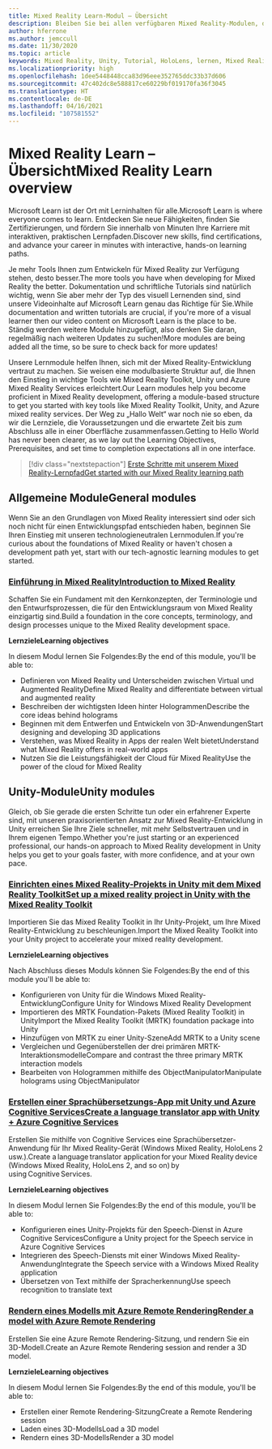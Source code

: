 ```yaml
---
title: Mixed Reality Learn-Modul – Übersicht
description: Bleiben Sie bei allen verfügbaren Mixed Reality-Modulen, die auf der Microsoft Learn-Plattform gehostet sind, auf dem Laufenden.
author: hferrone
ms.author: jemccull
ms.date: 11/30/2020
ms.topic: article
keywords: Mixed Reality, Unity, Tutorial, HoloLens, lernen, Mixed Reality-Headset, Windows Mixed Reality-Headset, Virtual Reality-Headset, was ist Virtual Reality, was ist Augmented Reality, MRTK, Mixed Reality Toolkit, Sprachübersetzung, Azure, Azure Cognitive Services, Microsoft Learn
ms.localizationpriority: high
ms.openlocfilehash: 1dee5448448cca83d96eee352765ddc33b37d606
ms.sourcegitcommit: 47c402dc8e588817ce60229bf019170fa36f3045
ms.translationtype: HT
ms.contentlocale: de-DE
ms.lasthandoff: 04/16/2021
ms.locfileid: "107581552"
---
```

# <a name="mixed-reality-learn-overview"></a><span data-ttu-id="2fcab-104">Mixed Reality Learn – Übersicht</span><span class="sxs-lookup"><span data-stu-id="2fcab-104">Mixed Reality Learn overview</span></span>

<span data-ttu-id="2fcab-105">Microsoft Learn ist der Ort mit Lerninhalten für alle.</span><span class="sxs-lookup"><span data-stu-id="2fcab-105">Microsoft Learn is where everyone comes to learn.</span></span> <span data-ttu-id="2fcab-106">Entdecken Sie neue Fähigkeiten, finden Sie Zertifizierungen, und fördern Sie innerhalb von Minuten Ihre Karriere mit interaktiven, praktischen Lernpfaden.</span><span class="sxs-lookup"><span data-stu-id="2fcab-106">Discover new skills, find certifications, and advance your career in minutes with interactive, hands-on learning paths.</span></span> 

<span data-ttu-id="2fcab-107">Je mehr Tools Ihnen zum Entwickeln für Mixed Reality zur Verfügung stehen, desto besser.</span><span class="sxs-lookup"><span data-stu-id="2fcab-107">The more tools you have when developing for Mixed Reality the better.</span></span> <span data-ttu-id="2fcab-108">Dokumentation und schriftliche Tutorials sind natürlich wichtig, wenn Sie aber mehr der Typ des visuell Lernenden sind, sind unsere Videoinhalte auf Microsoft Learn genau das Richtige für Sie.</span><span class="sxs-lookup"><span data-stu-id="2fcab-108">While documentation and written tutorials are crucial, if you're more of a visual learner then our video content on Microsoft Learn is the place to be.</span></span> <span data-ttu-id="2fcab-109">Ständig werden weitere Module hinzugefügt, also denken Sie daran, regelmäßig nach weiteren Updates zu suchen!</span><span class="sxs-lookup"><span data-stu-id="2fcab-109">More modules are being added all the time, so be sure to check back for more updates!</span></span>

<span data-ttu-id="2fcab-110">Unsere Lernmodule helfen Ihnen, sich mit der Mixed Reality-Entwicklung vertraut zu machen. Sie weisen eine modulbasierte Struktur auf, die Ihnen den Einstieg in wichtige Tools wie Mixed Reality Toolkit, Unity und Azure Mixed Reality Services erleichtert.</span><span class="sxs-lookup"><span data-stu-id="2fcab-110">Our Learn modules help you become proficient in Mixed Reality development, offering a module-based structure to get you started with key tools like Mixed Reality Toolkit, Unity, and Azure mixed reality services.</span></span> <span data-ttu-id="2fcab-111">Der Weg zu „Hallo Welt“ war noch nie so eben, da wir die Lernziele, die Voraussetzungen und die erwartete Zeit bis zum Abschluss alle in einer Oberfläche zusammenfassen.</span><span class="sxs-lookup"><span data-stu-id="2fcab-111">Getting to Hello World has never been clearer, as we lay out the Learning Objectives, Prerequisites, and set time to completion expectations all in one interface.</span></span> 

> [!div class="nextstepaction"]
> [<span data-ttu-id="2fcab-112">Erste Schritte mit unserem Mixed Reality-Lernpfad</span><span class="sxs-lookup"><span data-stu-id="2fcab-112">Get started with our Mixed Reality learning path</span></span>](https://docs.microsoft.com/learn/browse/?terms=mixed%20reality)

## <a name="general-modules"></a><span data-ttu-id="2fcab-113">Allgemeine Module</span><span class="sxs-lookup"><span data-stu-id="2fcab-113">General modules</span></span>

<span data-ttu-id="2fcab-114">Wenn Sie an den Grundlagen von Mixed Reality interessiert sind oder sich noch nicht für einen Entwicklungspfad entschieden haben, beginnen Sie Ihren Einstieg mit unseren technologieneutralen Lernmodulen.</span><span class="sxs-lookup"><span data-stu-id="2fcab-114">If you're curious about the foundations of Mixed Reality or haven't chosen a development path yet, start with our tech-agnostic learning modules to get started.</span></span>

### <a name="introduction-to-mixed-reality"></a>[<span data-ttu-id="2fcab-115">Einführung in Mixed Reality</span><span class="sxs-lookup"><span data-stu-id="2fcab-115">Introduction to Mixed Reality</span></span>](/learn/modules/intro-to-mixed-reality/)

<span data-ttu-id="2fcab-116">Schaffen Sie ein Fundament mit den Kernkonzepten, der Terminologie und den Entwurfsprozessen, die für den Entwicklungsraum von Mixed Reality einzigartig sind.</span><span class="sxs-lookup"><span data-stu-id="2fcab-116">Build a foundation in the core concepts, terminology, and design processes unique to the Mixed Reality development space.</span></span>

<span data-ttu-id="2fcab-117">**Lernziele**</span><span class="sxs-lookup"><span data-stu-id="2fcab-117">**Learning objectives**</span></span>

<span data-ttu-id="2fcab-118">In diesem Modul lernen Sie Folgendes:</span><span class="sxs-lookup"><span data-stu-id="2fcab-118">By the end of this module, you'll be able to:</span></span>

* <span data-ttu-id="2fcab-119">Definieren von Mixed Reality und Unterscheiden zwischen Virtual und Augmented Reality</span><span class="sxs-lookup"><span data-stu-id="2fcab-119">Define Mixed Reality and differentiate between virtual and augmented reality</span></span>
* <span data-ttu-id="2fcab-120">Beschreiben der wichtigsten Ideen hinter Hologrammen</span><span class="sxs-lookup"><span data-stu-id="2fcab-120">Describe the core ideas behind holograms</span></span>
* <span data-ttu-id="2fcab-121">Beginnen mit dem Entwerfen und Entwickeln von 3D-Anwendungen</span><span class="sxs-lookup"><span data-stu-id="2fcab-121">Start designing and developing 3D applications</span></span>
* <span data-ttu-id="2fcab-122">Verstehen, was Mixed Reality in Apps der realen Welt bietet</span><span class="sxs-lookup"><span data-stu-id="2fcab-122">Understand what Mixed Reality offers in real-world apps</span></span>
* <span data-ttu-id="2fcab-123">Nutzen Sie die Leistungsfähigkeit der Cloud für Mixed Reality</span><span class="sxs-lookup"><span data-stu-id="2fcab-123">Use the power of the cloud for Mixed Reality</span></span>

## <a name="unity-modules"></a><span data-ttu-id="2fcab-124">Unity-Module</span><span class="sxs-lookup"><span data-stu-id="2fcab-124">Unity modules</span></span>

<span data-ttu-id="2fcab-125">Gleich, ob Sie gerade die ersten Schritte tun oder ein erfahrener Experte sind, mit unseren praxisorientierten Ansatz zur Mixed Reality-Entwicklung in Unity erreichen Sie Ihre Ziele schneller, mit mehr Selbstvertrauen und in Ihrem eigenen Tempo.</span><span class="sxs-lookup"><span data-stu-id="2fcab-125">Whether you're just starting or an experienced professional, our hands-on approach to Mixed Reality development in Unity helps you get to your goals faster, with more confidence, and at your own pace.</span></span>

### <a name="set-up-a-mixed-reality-project-in-unity-with-the-mixed-reality-toolkit"></a>[<span data-ttu-id="2fcab-126">Einrichten eines Mixed Reality-Projekts in Unity mit dem Mixed Reality Toolkit</span><span class="sxs-lookup"><span data-stu-id="2fcab-126">Set up a mixed reality project in Unity with the Mixed Reality Toolkit</span></span>](/learn/modules/mixed-reality-toolkit-project-unity/)

<span data-ttu-id="2fcab-127">Importieren Sie das Mixed Reality Toolkit in Ihr Unity-Projekt, um Ihre Mixed Reality-Entwicklung zu beschleunigen.</span><span class="sxs-lookup"><span data-stu-id="2fcab-127">Import the Mixed Reality Toolkit into your Unity project to accelerate your mixed reality development.</span></span>

<span data-ttu-id="2fcab-128">**Lernziele**</span><span class="sxs-lookup"><span data-stu-id="2fcab-128">**Learning objectives**</span></span>

<span data-ttu-id="2fcab-129">Nach Abschluss dieses Moduls können Sie Folgendes:</span><span class="sxs-lookup"><span data-stu-id="2fcab-129">By the end of this module you'll be able to:</span></span>

* <span data-ttu-id="2fcab-130">Konfigurieren von Unity für die Windows Mixed Reality-Entwicklung</span><span class="sxs-lookup"><span data-stu-id="2fcab-130">Configure Unity for Windows Mixed Reality Development</span></span>
* <span data-ttu-id="2fcab-131">Importieren des MRTK Foundation-Pakets (Mixed Reality Toolkit) in Unity</span><span class="sxs-lookup"><span data-stu-id="2fcab-131">Import the Mixed Reality Toolkit (MRTK) foundation package into Unity</span></span>
* <span data-ttu-id="2fcab-132">Hinzufügen von MRTK zu einer Unity-Szene</span><span class="sxs-lookup"><span data-stu-id="2fcab-132">Add MRTK to a Unity scene</span></span>
* <span data-ttu-id="2fcab-133">Vergleichen und Gegenüberstellen der drei primären MRTK-Interaktionsmodelle</span><span class="sxs-lookup"><span data-stu-id="2fcab-133">Compare and contrast the three primary MRTK interaction models</span></span>
* <span data-ttu-id="2fcab-134">Bearbeiten von Hologrammen mithilfe des ObjectManipulator</span><span class="sxs-lookup"><span data-stu-id="2fcab-134">Manipulate holograms using ObjectManipulator</span></span>

### <a name="create-a-language-translator-app-with-unity--azure-cognitive-services"></a>[<span data-ttu-id="2fcab-135">Erstellen einer Sprachübersetzungs-App mit Unity und Azure Cognitive Services</span><span class="sxs-lookup"><span data-stu-id="2fcab-135">Create a language translator app with Unity + Azure Cognitive Services</span></span>](/learn/modules/create-language-translator-mixed-reality-application-unity-azure-cognitive-services/)

<span data-ttu-id="2fcab-136">Erstellen Sie mithilfe von Cognitive Services eine Sprachübersetzer-Anwendung für Ihr Mixed Reality-Gerät (Windows Mixed Reality, HoloLens 2 usw.).</span><span class="sxs-lookup"><span data-stu-id="2fcab-136">Create a language translator application for your Mixed Reality device (Windows Mixed Reality, HoloLens 2, and so on) by using Cognitive Services.</span></span>

<span data-ttu-id="2fcab-137">**Lernziele**</span><span class="sxs-lookup"><span data-stu-id="2fcab-137">**Learning objectives**</span></span>

<span data-ttu-id="2fcab-138">In diesem Modul lernen Sie Folgendes:</span><span class="sxs-lookup"><span data-stu-id="2fcab-138">By the end of this module, you'll be able to:</span></span>

* <span data-ttu-id="2fcab-139">Konfigurieren eines Unity-Projekts für den Speech-Dienst in Azure Cognitive Services</span><span class="sxs-lookup"><span data-stu-id="2fcab-139">Configure a Unity project for the Speech service in Azure Cognitive Services</span></span>
* <span data-ttu-id="2fcab-140">Integrieren des Speech-Diensts mit einer Windows Mixed Reality-Anwendung</span><span class="sxs-lookup"><span data-stu-id="2fcab-140">Integrate the Speech service with a Windows Mixed Reality application</span></span>
* <span data-ttu-id="2fcab-141">Übersetzen von Text mithilfe der Spracherkennung</span><span class="sxs-lookup"><span data-stu-id="2fcab-141">Use speech recognition to translate text</span></span>

### <a name="render-a-model-with-azure-remote-rendering"></a>[<span data-ttu-id="2fcab-142">Rendern eines Modells mit Azure Remote Rendering</span><span class="sxs-lookup"><span data-stu-id="2fcab-142">Render a model with Azure Remote Rendering</span></span>](/learn/modules/render-model-azure-remote-rendering-unity/)

<span data-ttu-id="2fcab-143">Erstellen Sie eine Azure Remote Rendering-Sitzung, und rendern Sie ein 3D-Modell.</span><span class="sxs-lookup"><span data-stu-id="2fcab-143">Create an Azure Remote Rendering session and render a 3D model.</span></span>

<span data-ttu-id="2fcab-144">**Lernziele**</span><span class="sxs-lookup"><span data-stu-id="2fcab-144">**Learning objectives**</span></span>

<span data-ttu-id="2fcab-145">In diesem Modul lernen Sie Folgendes:</span><span class="sxs-lookup"><span data-stu-id="2fcab-145">By the end of this module, you'll be able to:</span></span>

* <span data-ttu-id="2fcab-146">Erstellen einer Remote Rendering-Sitzung</span><span class="sxs-lookup"><span data-stu-id="2fcab-146">Create a Remote Rendering session</span></span>
* <span data-ttu-id="2fcab-147">Laden eines 3D-Modells</span><span class="sxs-lookup"><span data-stu-id="2fcab-147">Load a 3D model</span></span>
* <span data-ttu-id="2fcab-148">Rendern eines 3D-Modells</span><span class="sxs-lookup"><span data-stu-id="2fcab-148">Render a 3D model</span></span>